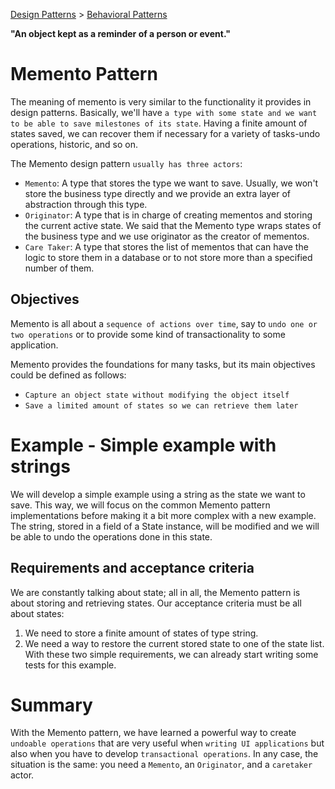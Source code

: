 [Design Patterns](../../README.md) > [Behavioral Patterns](../README.md)

**"An object kept as a reminder of a person or event."**

# Memento Pattern
The meaning of memento is very similar to the functionality it provides in design patterns. Basically, we'll have `a type with some state and we want to be able to save milestones of its state`. Having a finite amount of states saved, we can recover them if necessary for a variety of tasks-undo operations, historic, and so on.

The Memento design pattern `usually has three actors`:
- `Memento`: A type that stores the type we want to save. Usually, we won't store the business type directly and we provide an extra layer of abstraction through this type.
- `Originator`: A type that is in charge of creating mementos and storing the current active state. We said that the Memento type wraps states of the business type and we use originator as the creator of mementos.
- `Care Taker`: A type that stores the list of mementos that can have the logic to store them in a database or to not store more than a specified number of them.

## Objectives
Memento is all about a `sequence of actions over time`, say to `undo one or two operations` or to provide some kind of transactionality to some application.

Memento provides the foundations for many tasks, but its main objectives could be defined as follows:
- `Capture an object state without modifying the object itself`
- `Save a limited amount of states so we can retrieve them later`

# Example - Simple example with strings
We will develop a simple example using a string as the state we want to save. This way, we will focus on the common Memento pattern implementations before making it a bit more complex with a new example.
The string, stored in a field of a State instance, will be modified and we will be able to undo the operations done in this state.

## Requirements and acceptance criteria
We are constantly talking about state; all in all, the Memento pattern is about storing and retrieving states. Our acceptance criteria must be all about states:
1. We need to store a finite amount of states of type string.
2. We need a way to restore the current stored state to one of the state list.
With these two simple requirements, we can already start writing some tests for this example.

# Summary
With the Memento pattern, we have learned a powerful way to create `undoable operations` that are very useful when `writing UI applications` but also when you have to develop `transactional operations`. In any case, the situation is the same: you need a `Memento`, an `Originator`, and a `caretaker` actor.